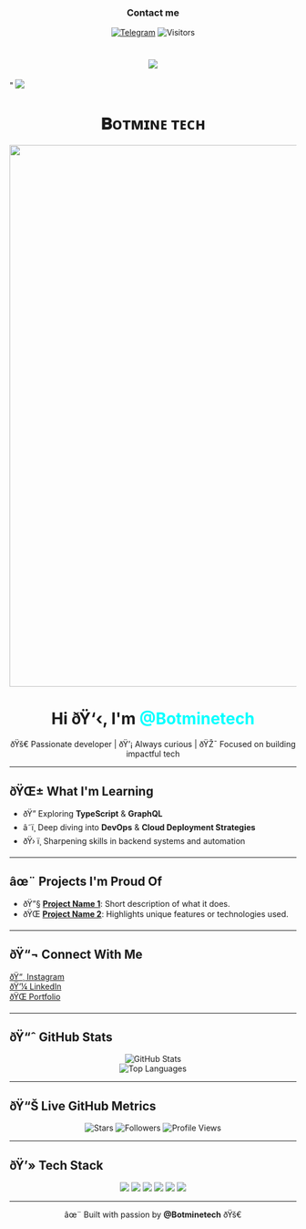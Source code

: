 <h3 align="center">Contact me</h3>
<p align="center">
<a href="https://t.me/NEXIO_07"><img alt="Telegram" src="https://img.shields.io/badge/-Telegram-1a1b27?style=for-the-badge&logo=telegram"></a>
  <img alt="Visitors" src="https://komarev.com/ghpvc/?username=NEXIO_07&label=Profile%20Visits&style=for-the-badge" />
</p>

 

<h1 align="center"
  
<img src="https://user-images.githubusercontent.com/73097560/115834477-dbab4500-a447-11eb-908a-139a6edaec5c.gif">
<img src="https://readme-typing-svg.herokuapp.com?color=FF0085&width==620&lines=🍁+🇮🇳+𝗣𝗢𝗪𝗘𝗥𝗘𝗗+𝗕𝗬+𝗕𝗢𝗧𝗠𝗜𝗡𝗘+𝗧𝗘𝗖𝗛+🇮🇳+🍁"></b></h3>"
<img src="https://user-images.githubusercontent.com/73097560/115834477-dbab4500-a447-11eb-908a-139a6edaec5c.gif">
<h1 align="center"><b>𝐁ᴏᴛᴍɪɴᴇ ᴛᴇᴄʜ</b></h1>
<p align="center"><a href="https://ll_RADHE7_ll"><img src="https://files.catbox.moe/o7pv72.jpg" width="950"></a></p>


<h3 align="center">



<h1 align="center">Hi ðŸ‘‹, I'm <span style="color:#00ffff">@Botminetech</span></h1>
<p align="center">
  ðŸš€ Passionate developer | ðŸ’¡ Always curious | ðŸŽ¯ Focused on building impactful tech
</p>

---

## ðŸŒ± What I'm Learning
- ðŸ” Exploring **TypeScript** & **GraphQL**
- â˜ï¸ Deep diving into **DevOps** & **Cloud Deployment Strategies**
- ðŸ› ï¸ Sharpening skills in backend systems and automation

---

## âœ¨ Projects I'm Proud Of
- ðŸ”§ [**Project Name 1**](#): Short description of what it does.
- ðŸŒ [**Project Name 2**](#): Highlights unique features or technologies used.

---

## ðŸ“¬ Connect With Me
<p align="left">
  <a href="https://instagram.com/Botminetech" target="_blank">ðŸ“¸ Instagram</a><br>
  <a href="https://linkedin.com/in/Botminetech" target="_blank">ðŸ’¼ LinkedIn</a><br>
  <a href="https://nexio07.dev" target="_blank">ðŸŒ Portfolio</a>
</p>

---

## ðŸ“ˆ GitHub Stats

<p align="center">
  <img src="https://github-readme-stats.vercel.app/api?username=Botminetech&show_icons=true&theme=tokyonight&count_private=true" alt="GitHub Stats" />
  <br>
  <img src="https://github-readme-stats.vercel.app/api/top-langs/?username=Botminetech&layout=compact&theme=tokyonight" alt="Top Languages" />
</p>

---

## ðŸ“Š Live GitHub Metrics

<p align="center">
  <img src="https://img.shields.io/github/stars/Botminetech?style=for-the-badge&logo=github&color=purple" alt="Stars">
  <img src="https://img.shields.io/github/followers/Botminetech?style=for-the-badge&logo=github&color=blue" alt="Followers">
  <img src="https://komarev.com/ghpvc/?username=Botminetech&label=Profile%20Views&color=0e75b6&style=for-the-badge" alt="Profile Views">
</p>

---

## ðŸ’» Tech Stack

<div align="center">
  <!-- Tech Stack Badges -->
  <img src="https://img.shields.io/badge/Python-306998?style=for-the-badge&logo=python&logoColor=FFD43B"/>
  <img src="https://img.shields.io/badge/TypeScript-2F74C0?style=for-the-badge&logo=typescript&logoColor=white"/>
  <img src="https://img.shields.io/badge/GraphQL-CB1E8C?style=for-the-badge&logo=graphql&logoColor=white"/>
  <img src="https://img.shields.io/badge/HTML5-FF6F00?style=for-the-badge&logo=html5&logoColor=white"/>
  <img src="https://img.shields.io/badge/Shell-3EAA3C?style=for-the-badge&logo=gnu-bash&logoColor=white"/>
  <img src="https://img.shields.io/badge/JavaScript-FFCE00?style=for-the-badge&logo=javascript&logoColor=black"/
  <img src="https://img.shields.io/github/forks/Botminetech/repo-name?style=for-the-badge&logo=github&logoColor=white&color=8e44ad&label=Forks"/>
</div>

---

<p align="center">
  âœ¨ Built with passion by <strong>@Botminetech</strong> ðŸš€
</p>
